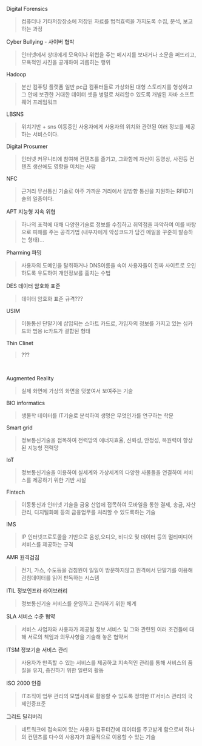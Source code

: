 Digital Forensics<br>
> 컴퓨터나 기타저장장소에 저장된 자료를 법적효력을 가지도록 수집, 분석, 보고하는 과정

Cyber Bullying - 사이버 협박<br>
> 인터넷에서 상대에게 모욕이나 위협을 주는 메시지를 보내거나 소문을 퍼뜨리고, 모욕적인 사진을 공개하여 괴롭히는 행위

Hadoop<br>
> 분산 컴퓨팅 플랫폼
일반 pc급 컴퓨터들로 가상화된 대형 스토리지를 형성하고 그 안에 보관한 거대한 데이터 셋을 병렬로 처리할수 있도록 개발된 자바 소프트웨어 프레임워크

LBSNS<br>
> 위치기반 + sns
이동중인 사용자에게 사용자의 위치와 관련된 여러 정보를 제공하는 서비스이다.

Digital Prosumer<br>
> 인터넷 커뮤니티에 참여해 컨텐츠를 즐기고, 그와함께 자신이 동영상, 사진등 컨텐츠 생산에도 영향을 미치는 사람

NFC<br>
> 근거리 무선통신 기술로 아주 가까운 거리에서 양방향 통신을 지원하는 RFID기술의 일종이다.

APT 지능형 지속 위협<br>
> 하나의 표적에 대해 다양한기술로 정보를 수집하고 취약점을 파악하여 이를 바탕으로 피해를 주는 공격기법
(내부자에게 악성코드가 담긴 메일을 꾸준히 발송하는 형태)…

Pharming 파밍<br>
> 사용자의 도메인을 탈취하거나 DNS이름을 속여 사용자들이 진짜 사이트로 오인하도록 유도하여 개인정보를 훔치는 수법

DES 데이터 암호화 표준<br>
> 데이터 암호화 표준 규격???

USIM<br>
> 이동통신 단말기에 삽입되는 스마트 카드로, 가입자의 정보를 가지고 있는 심카드와 범용 ic카드가 결합된 형태

Thin Clinet<br>
> ???











   




Augmented Reality<br>
> 실제 화면에 가상의 화면을 덧붙여서 보여주는 기술

BIO informatics<br>
> 생물학 데이터를 IT기술로 분석하여 생명은 무엇인가를 연구하는 학문

Smart grid<br>
> 정보통신기술을 접목하여 전력망의 에너지효율, 신뢰성, 안정성, 복원력이 향상된 지능형 전력망

IoT<br>
> 정보통신기술을 이용하여 실세계와 가상세계의 다양한 사물들을 연결하여 서비스를 제공하기 위한 기반 시설

Fintech<br>
> 이동통신과 인터넷 기술을 금융 산업에 접목하여 모바일을 통한  결제, 송금, 자산관리, 디지털화폐 등의 금융업무를 처리할 수 있도록하는 기술

IMS<br>
> IP 인터넷프로토콜을 기반으로 음성,오디오, 비디오 및 데이터 등의 멀티미디어 서비스를 제공하는 규격

AMR 원격검침<br>
> 전기, 가스, 수도등을 검침원이 일일이 방문하지않고 원격에서 단말기를 이용해 검침데이터를 읽어 판독하는 시스템

ITIL 정보인프라 라이브러리<br>
> 정보통신기술 서비스를 운영하고 관리하기 위한 체계

SLA 서비스 수준 협약<br>
> 서비스 사업자와 사용자가 제공될 정보 서비스 및 그와 관련된 여러 조건들에 대해 서로의 책임과 의무사항을 기술해 놓은 협약서

ITSM 정보기술 서비스 관리<br>
> 사용자가 만족할 수 있는 서비스를 제공하고 지속적인 관리를 통해 서비스의 품질을 유지, 증진하기 위한 일련의 활동

ISO 2000 인증<br>
> IT조직이 업무 관리의 모범사례로 활용할 수 있도록 정의한 IT서비스 관리의 국제인증표준

그리드 딜리버리<br>
> 네트워크에 접속되어 있는 사용자 컴퓨터간에 데이터를 주고받게 함으로써 하나의 컨텐츠를 다수의 사용자가 효율적으로 이용할 수 있는 기술






 










